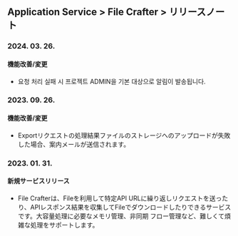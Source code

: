 ## Application Service > File Crafter > リリースノート

### 2024. 03. 26.

#### 機能改善/変更

- 요청 처리 실패 시 프로젝트 ADMIN을 기본 대상으로 알림이 발송됩니다.

### 2023. 09. 26.

#### 機能改善/変更

- Exportリクエストの処理結果ファイルのストレージへのアップロードが失敗した場合、案内メールが送信されます。

### 2023. 01. 31.

#### 新規サービスリリース

- File Crafterは、Fileを利用して特定API URLに繰り返しリクエストを送ったり、APIレスポンス結果を収集してFileでダウンロードしたりできるサービスです。大容量処理に必要なメモリ管理、非同期
 フロー管理など、難しくて煩雑な処理をサポートします。
